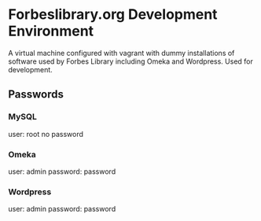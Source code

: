Forbeslibrary.org Development Environment
===========

A virtual machine configured with vagrant with dummy installations of software used by Forbes Library including Omeka and Wordpress. Used for development.

Passwords
---------

### MySQL
user: root
no password

### Omeka
user: admin
password: password

### Wordpress
user: admin
password: password